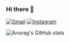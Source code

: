 ### Hi there 👋

[![Gmail](https://img.shields.io/badge/Gmail-D14836?style=for-the-badge&logo=gmail&logoColor=white)](mailto:vivianeamanda84@gmail.com)
[![Instagram](https://img.shields.io/badge/Instagram-E4405F?style=for-the-badge&logo=instagram&logoColor=white)](https://www.instagram.com/_vivianeamandex)

![Anurag's GitHub stats](https://github-readme-stats.vercel.app/api?username=vivianemands&hide=contribs,prs)

